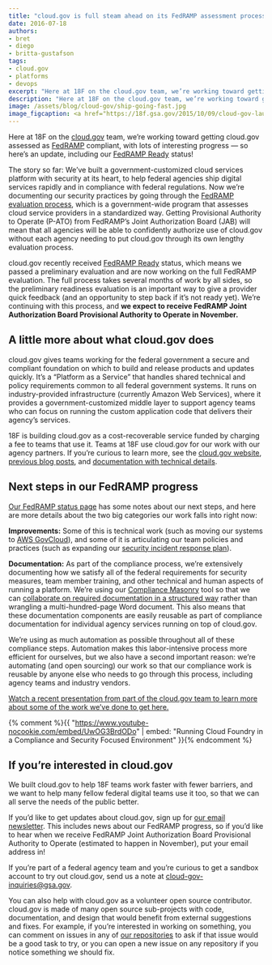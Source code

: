 ```yaml
---
title: "cloud.gov is full steam ahead on its FedRAMP assessment process"
date: 2016-07-18
authors:
- bret
- diego
- britta-gustafson
tags:
- cloud.gov
- platforms
- devops
excerpt: "Here at 18F on the cloud.gov team, we’re working toward getting cloud.gov assessed as FedRAMP compliant, with lots of interesting progress — so here’s an update, including our FedRAMP Ready status!"
description: "Here at 18F on the cloud.gov team, we’re working toward getting cloud.gov assessed as FedRAMP compliant, with lots of interesting progress — so here’s an update, including our FedRAMP Ready status!"
image: /assets/blog/cloud-gov/ship-going-fast.jpg
image_figcaption: <a href="https://18f.gsa.gov/2015/10/09/cloud-gov-launch/">To always be shipping, you need a shipyard.</a> Image courtesy of the <a href="https://www.flickr.com/photos/usnavy/8428935049/">U.S. Navy / Public domain</a>
---
```


Here at 18F on the [cloud.gov](https://cloud.gov/) team, we’re working toward getting cloud.gov assessed as [FedRAMP](https://www.fedramp.gov/) compliant, with lots of interesting progress — so here’s an update, including our [FedRAMP Ready](https://marketplace.fedramp.gov/#/product/18f-cloudgov?sort=productName&productNameSearch=18f) status!

The story so far: We’ve built a government-customized cloud services platform with security at its heart, to help federal agencies ship digital services rapidly and in compliance with federal regulations. Now we’re documenting our security practices by going through the [FedRAMP evaluation process](https://www.fedramp.gov/about-us/about/), which is a government-wide program that assesses cloud service providers in a standardized way. Getting Provisional Authority to Operate (P-ATO) from FedRAMP’s Joint Authorization Board (JAB) will mean that all agencies will be able to confidently authorize use of cloud.gov without each agency needing to put cloud.gov through its own lengthy evaluation process.

cloud.gov recently received [FedRAMP Ready](https://marketplace.fedramp.gov/#/product/18f-cloudgov?sort=productName&productNameSearch=18f) status, which means we passed a preliminary evaluation and are now working on the full FedRAMP evaluation. The full process takes several months of work by all sides, so the preliminary readiness evaluation is an important way to give a provider quick feedback (and an opportunity to step back if it’s not ready yet). We’re continuing with this process, and **we expect to receive FedRAMP Joint Authorization Board Provisional Authority to Operate in November.**

A little more about what cloud.gov does
---------------------------------------

cloud.gov gives teams working for the federal government a secure and compliant foundation on which to build and release products and updates quickly. It’s a “Platform as a Service” that handles shared technical and policy requirements common to all federal government systems. It runs on industry-provided infrastructure (currently Amazon Web Services), where it provides a government-customized middle layer to support agency teams who can focus on running the custom application code that delivers their agency’s services.

18F is building cloud.gov as a cost-recoverable service funded by charging a fee to teams that use it. Teams at 18F use cloud.gov for our work with our agency partners. If you’re curious to learn more, see the [cloud.gov website](https://cloud.gov/), [previous blog posts](https://18f.gsa.gov/tags/cloud-gov/), and [documentation with technical details](https://docs.cloud.gov/intro/overview/what-is-cloudgov/).

Next steps in our FedRAMP progress
----------------------------------

[Our FedRAMP status page](https://marketplace.fedramp.gov/#/product/18f-cloudgov?sort=productName&productNameSearch=18f) has some notes about our next steps, and here are more details about the two big categories our work falls into right now:

**Improvements:** Some of this is technical work (such as moving our systems to [AWS GovCloud](https://aws.amazon.com/govcloud-us/)), and some of it is articulating our team policies and practices (such as expanding our [security incident response plan](https://docs.cloud.gov/ops/security-ir/)).

**Documentation:** As part of the compliance process, we’re extensively documenting how we satisfy all of the federal requirements for security measures, team member training, and other technical and human aspects of running a platform. We’re using our [Compliance Masonry](https://github.com/opencontrol/compliance-masonry) tool so that we can [collaborate on required documentation in a structured way](https://github.com/18F/cg-compliance) rather than wrangling a multi-hundred-page Word document. This also means that these documentation components are easily reusable as part of compliance documentation for individual agency services running on top of cloud.gov.

We’re using as much automation as possible throughout all of these compliance steps. Automation makes this labor-intensive process more efficient for ourselves, but we also have a second important reason: we’re automating (and open sourcing) our work so that our compliance work is reusable by anyone else who needs to go through this process, including agency teams and industry vendors.

[Watch a recent presentation from part of the cloud.gov team to learn more about some of the work we’ve done to get here.](https://www.youtube-nocookie.com/embed/UwOG3BrdODo)

{% comment %}{{ "https://www.youtube-nocookie.com/embed/UwOG3BrdODo" | embed: "Running Cloud Foundry in a Compliance and Security Focused Environment" }}{% endcomment %}

If you’re interested in cloud.gov
---------------------------------

We built cloud.gov to help 18F teams work faster with fewer barriers, and we want to help many fellow federal digital teams use it too, so that we can all serve the needs of the public better.

If you’d like to get updates about cloud.gov, sign up for [our email newsletter](https://cloud.gov/#contact). This includes news about our FedRAMP progress, so if you’d like to hear when we receive FedRAMP Joint Authorization Board Provisional Authority to Operate (estimated to happen in November), put your email address in!

If you’re part of a federal agency team and you’re curious to get a sandbox account to try out cloud.gov, send us a note at [cloud-gov-inquiries@gsa.gov](mailto:cloud-gov-inquiries@gsa.gov).

You can also help with cloud.gov as a volunteer open source contributor. cloud.gov is made of many open source sub-projects with code, documentation, and design that would benefit from external suggestions and fixes. For example, if you’re interested in working on something, you can comment on issues in any of [our repositories](https://docs.cloud.gov/ops/repos/) to ask if that issue would be a good task to try, or you can open a new issue on any repository if you notice something we should fix.
